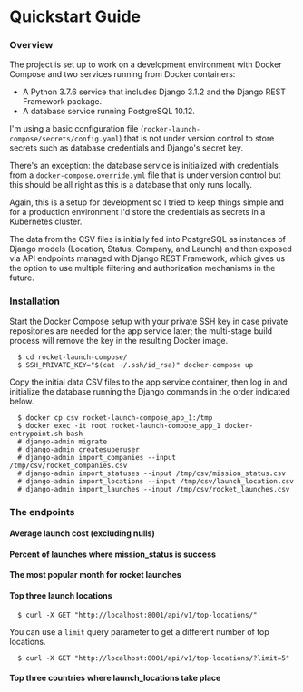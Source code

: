 # Quickstart Guide

### Overview

The project is set up to work on a development environment with Docker Compose and two services running from Docker containers:

- A Python 3.7.6 service that includes Django 3.1.2 and the Django REST Framework package.
- A database service running PostgreSQL 10.12.

I'm using a basic configuration file (`rocker-launch-compose/secrets/config.yaml`) that is not under version control to store secrets such as database credentials and Django's secret key.

There's an exception: the database service is initialized with credentials from a `docker-compose.override.yml` file that is under version control but this should be all right as this is a database that only runs locally.

Again, this is a setup for development so I tried to keep things simple and for a production environment I'd store the credentials as secrets in a Kubernetes cluster.

The data from the CSV files is initially fed into PostgreSQL as instances of Django models (Location, Status, Company, and Launch) and then exposed via API endpoints managed with Django REST Framework, which gives us the option to use multiple filtering and authorization mechanisms in the future.

### Installation

Start the Docker Compose setup with your private SSH key in case private repositories are needed for the app service later; the multi-stage build process will remove the key in the resulting Docker image.

```
  $ cd rocket-launch-compose/
  $ SSH_PRIVATE_KEY="$(cat ~/.ssh/id_rsa)" docker-compose up
```

Copy the initial data CSV files to the app service container, then log in and initialize the database running the Django commands in the order indicated below. 

```
  $ docker cp csv rocket-launch-compose_app_1:/tmp
  $ docker exec -it root rocket-launch-compose_app_1 docker-entrypoint.sh bash
  # django-admin migrate
  # django-admin createsuperuser
  # django-admin import_companies --input /tmp/csv/rocket_companies.csv
  # django-admin import_statuses --input /tmp/csv/mission_status.csv
  # django-admin import_locations --input /tmp/csv/launch_location.csv
  # django-admin import_launches --input /tmp/csv/rocket_launches.csv
```

### The endpoints

#### Average launch cost (excluding nulls)

#### Percent of launches where mission_status is success
#### The most popular month for rocket launches

#### Top three launch locations

```
  $ curl -X GET "http://localhost:8001/api/v1/top-locations/"
```

You can use a `limit` query parameter to get a different number of top locations.

```
  $ curl -X GET "http://localhost:8001/api/v1/top-locations/?limit=5"
```

#### Top three countries where launch_locations take place
